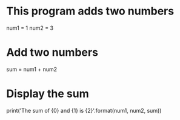 # This program adds two numbers

num1 = 1
num2 = 3

# Add two numbers
sum = num1 + num2

# Display the sum
print('The sum of {0} and {1} is {2}'.format(num1, num2, sum))
